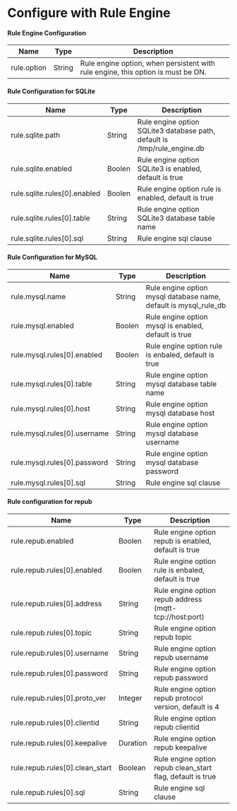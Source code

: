 # Configure with Rule Engine

#### Rule Engine Configuration

| Name        | Type   | Description                                                  |
| ----------- | ------ | ------------------------------------------------------------ |
| rule.option | String | Rule engine option, when persistent with rule engine, this option is must be ON. |

#### Rule Configuration for SQLite

| Name                         | Type   | Description                                                  |
| ---------------------------- | ------ | ------------------------------------------------------------ |
| rule.sqlite.path             | String | Rule engine option SQLite3 database path, default is /tmp/rule_engine.db |
| rule.sqlite.enabled          | Boolen | Rule engine option SQLite3 is enabled, default is true       |
| rule.sqlite.rules[0].enabled | Boolen | Rule engine option rule is enabled, default is true          |
| rule.sqlite.rules[0].table   | String | Rule engine option SQLite3 database table name               |
| rule.sqlite.rules[0].sql     | String | Rule engine sql clause                                       |


#### Rule Configuration for MySQL

| Name                         | Type   | Description                                                  |
| ---------------------------- | ------ | ------------------------------------------------------------ |
| rule.mysql.name              | String | Rule engine option mysql database name, default is mysql_rule_db |
| rule.mysql.enabled           | Boolen | Rule engine option mysql is enabled, default is true         |
| rule.mysql.rules[0].enabled  | Boolen | Rule engine option rule is enbaled, default is true          |
| rule.mysql.rules[0].table    | String | Rule engine option mysql database table name                 |
| rule.mysql.rules[0].host     | String | Rule engine option mysql database host                       |
| rule.mysql.rules[0].username | String | Rule engine option mysql database username                   |
| rule.mysql.rules[0].password | String | Rule engine option mysql database password                   |
| rule.mysql.rules[0].sql      | String | Rule engine sql clause                                       |


#### Rule configuration for repub

| Name                            | Type     | Description                                                |
| ------------------------------- | -------- | ---------------------------------------------------------- |
| rule.repub.enabled              | Boolen   | Rule engine option repub is enabled, default is true       |
| rule.repub.rules[0].enabled     | Boolen   | Rule engine option rule is enbaled, default is true        |
| rule.repub.rules[0].address     | String   | Rule engine option repub address (mqtt-tcp://host:port)    |
| rule.repub.rules[0].topic       | String   | Rule engine option repub topic                             |
| rule.repub.rules[0].username    | String   | Rule engine option repub username                          |
| rule.repub.rules[0].password    | String   | Rule engine option repub password                          |
| rule.repub.rules[0].proto_ver   | Integer  | Rule engine option repub protocol version, default is 4    |
| rule.repub.rules[0].clientid    | String   | Rule engine option repub clientid                          |
| rule.repub.rules[0].keepalive   | Duration | Rule engine option repub keepalive                         |
| rule.repub.rules[0].clean_start | Boolean  | Rule engine option repub clean_start flag, default is true |
| rule.repub.rules[0].sql         | String   | Rule engine sql clause                                     |


### 